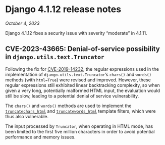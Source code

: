 # Django 4.1.12 release notes

*October 4, 2023*

Django 4.1.12 fixes a security issue with severity “moderate” in 4.1.11.

## CVE-2023-43665: Denial-of-service possibility in `django.utils.text.Truncator`

Following the fix for [CVE-2019-14232](https://nvd.nist.gov/vuln/detail/CVE-2019-14232), the regular expressions used in the
implementation of `django.utils.text.Truncator`’s `chars()` and `words()`
methods (with `html=True`) were revised and improved. However, these regular
expressions still exhibited linear backtracking complexity, so when given a
very long, potentially malformed HTML input, the evaluation would still be
slow, leading to a potential denial of service vulnerability.

The `chars()` and `words()` methods are used to implement the
[`truncatechars_html`](../ref/templates/builtins.md#std-templatefilter-truncatechars_html) and [`truncatewords_html`](../ref/templates/builtins.md#std-templatefilter-truncatewords_html) template
filters, which were thus also vulnerable.

The input processed by `Truncator`, when operating in HTML mode, has been
limited to the first five million characters in order to avoid potential
performance and memory issues.
